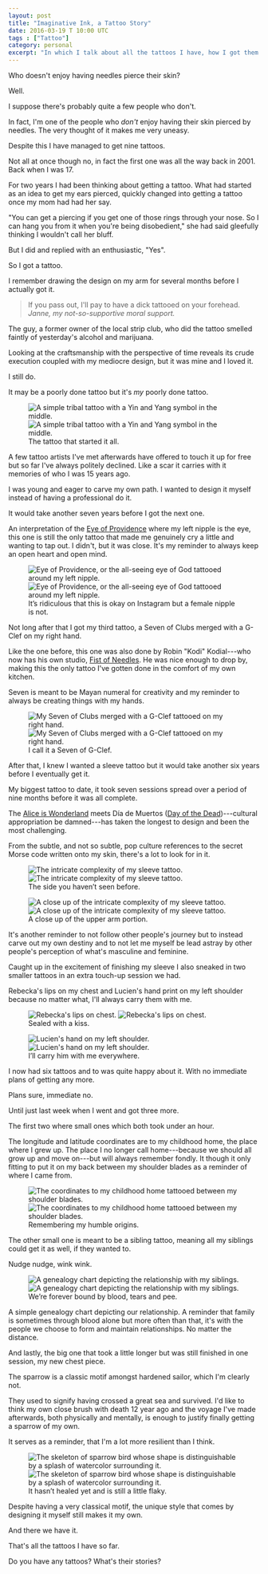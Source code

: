 ```yaml
---
layout: post
title: "Imaginative Ink, a Tattoo Story"
date: 2016-03-19 T 10:00 UTC
tags : ["Tattoo"]
category: personal
excerpt: "In which I talk about all the tattoos I have, how I got them and what they mean."
---
```

Who doesn't enjoy having needles pierce their skin?

Well.

I suppose there's probably quite a few people who don't.

In fact, I'm one of the people who *don't* enjoy having their skin pierced by needles. The very thought of it makes me very uneasy.

Despite this I have managed to get nine tattoos.

Not all at once though no, in fact the first one was all the way back in 2001. Back when I was 17.

For two years I had been thinking about getting a tattoo. What had started as an idea to get my ears pierced, quickly changed into getting a tattoo once my mom had had her say.

"You can get a piercing if you get one of those rings through your nose. So I can hang you from it when you're being disobedient," she had said gleefully thinking I wouldn't call her bluff.

But I did and replied with an enthusiastic, "Yes".

So I got a tattoo.

I remember drawing the design on my arm for several months before I actually got it.

> If you pass out, I'll pay to have a dick tattooed on your forehead. <cite>Janne, my not-so-supportive moral support.</cite>

The guy, a former owner of the local strip club, who did the tattoo smelled faintly of yesterday's alcohol and marijuana.

Looking at the craftsmanship with the perspective of time reveals its crude execution coupled with my mediocre design, but it was mine and I loved it.

I still do.

It may be a poorly done tattoo but it's *my* poorly done tattoo.

<figure>
	<img class="js-lazy-load" data-original="/assets/posts/2016/march/imaginative-ink-a-tattoo-story/carlos-eriksson-tattoo-ying-yang-tribal.jpg" alt="A simple tribal tattoo with a Yin and Yang symbol in the middle.">
	<noscript>
		<img src="/assets/posts/2016/march/imaginative-ink-a-tattoo-story/carlos-eriksson-tattoo-ying-yang-tribal.jpg" alt="A simple tribal tattoo with a Yin and Yang symbol in the middle.">
	</noscript>
	<figcaption>The tattoo that started it all.</figcaption>
</figure>

A few tattoo artists I've met afterwards have offered to touch it up for free but so far I've always politely declined. Like a scar it carries with it memories of who I was 15 years ago.

I was young and eager to carve my own path. I wanted to design it myself instead of having a professional do it.

It would take another seven years before I got the next one.

An interpretation of the [Eye of Providence][eye] where my left nipple is the eye, this one is still the only tattoo that made me genuinely cry a little and wanting to tap out. I didn't, but it was close. It's my reminder to always keep an open heart and open mind.

<figure>
	<img class="js-lazy-load" data-original="/assets/posts/2016/march/imaginative-ink-a-tattoo-story/carlos-eriksson-tattoo-eye-of-providence.jpg" alt="Eye of Providence, or the all-seeing eye of God tattooed around my left nipple.">
	<noscript>
		<img src="/assets/posts/2016/march/imaginative-ink-a-tattoo-story/carlos-eriksson-tattoo-eye-of-providence.jpg" alt="Eye of Providence, or the all-seeing eye of God tattooed around my left nipple.">
	</noscript>
	<figcaption>It’s ridiculous that this is okay on Instagram but a female nipple is not.</figcaption>
</figure>

Not long after that I got my third tattoo, a Seven of Clubs merged with a G-Clef on my right hand.

Like the one before, this one was also done by Robin "Kodi" Kodial---who now has his own studio, [Fist of Needles][fist]. He was nice enough to drop by, making this the only tattoo I've gotten done in the comfort of my own kitchen.

Seven is meant to be Mayan numeral for creativity and my reminder to always be creating things with my hands.

<figure>
	<img class="js-lazy-load" data-original="/assets/posts/2016/march/imaginative-ink-a-tattoo-story/carlos-eriksson-tattoo-g-clef-seven-of-clubs.jpg" alt="My Seven of Clubs merged with a G-Clef tattooed on my right hand.">
	<noscript>
		<img src="/assets/posts/2016/march/imaginative-ink-a-tattoo-story/carlos-eriksson-tattoo-g-clef-seven-of-clubs.jpg" alt="My Seven of Clubs merged with a G-Clef tattooed on my right hand.">
	</noscript>
	<figcaption>I call it a Seven of G-Clef.</figcaption>
</figure>

After that, I knew I wanted a sleeve tattoo but it would take another six years before I eventually get it.

My biggest tattoo to date, it took seven sessions spread over a period of nine months before it was all complete.

The [Alice is Wonderland][alice] meets <span lang="es">Día de Muertos</span> ([Day of the Dead][dead])---cultural appropriation be damned---has taken the longest to design and been the most challenging.

From the subtle, and not so subtle, pop culture references to the secret Morse code written onto my skin, there's a lot to look for in it.

<figure>
	<img class="js-lazy-load" data-original="/assets/posts/2016/march/imaginative-ink-a-tattoo-story/carlos-eriksson-tattoo-dead-alice-sleeve.jpg" alt="The intricate complexity of my sleeve tattoo.">
	<noscript>
		<img src="/assets/posts/2016/march/imaginative-ink-a-tattoo-story/carlos-eriksson-tattoo-dead-alice-sleeve.jpg" alt="The intricate complexity of my sleeve tattoo.">
	</noscript>
	<figcaption>The side you haven’t seen before.</figcaption>
</figure>

<figure>
	<img class="js-lazy-load" data-original="/assets/posts/2016/march/imaginative-ink-a-tattoo-story/carlos-eriksson-tattoo-dead-alice-sleeve-close-up.jpg" alt="A close up of the intricate complexity of my sleeve tattoo.">
	<noscript>
		<img src="/assets/posts/2016/march/imaginative-ink-a-tattoo-story/carlos-eriksson-tattoo-dead-alice-sleeve-close-up.jpg" alt="A close up of the intricate complexity of my sleeve tattoo.">
	</noscript>
	<figcaption>A close up of the upper arm portion.</figcaption>
</figure>

It's another reminder to not follow other people's journey but to instead carve out my own destiny and to not let me myself be lead astray by other people's perception of what's masculine and feminine.

Caught up in the excitement of finishing my sleeve I also sneaked in two smaller tattoos in an extra touch-up session we had.

Rebecka's lips on my chest and Lucien's hand print on my left shoulder because no matter what, I'll always carry them with me.

<figure>
	<img class="js-lazy-load" data-original="/assets/posts/2016/march/imaginative-ink-a-tattoo-story/carlos-eriksson-tattoo-lips-of-rebecka.jpg" alt="Rebecka's lips on chest.">
	<noscript>
		<img src="/assets/posts/2016/march/imaginative-ink-a-tattoo-story/carlos-eriksson-tattoo-lips-of-rebecka.jpg" alt="Rebecka's lips on chest.">
	</noscript>
	<figcaption>Sealed with a kiss.</figcaption>
</figure>

<figure>
	<img class="js-lazy-load" data-original="/assets/posts/2016/march/imaginative-ink-a-tattoo-story/carlos-eriksson-tattoo-hand-of-lucien.jpg" alt="Lucien's hand on my left shoulder.">
	<noscript>
		<img src="/assets/posts/2016/march/imaginative-ink-a-tattoo-story/carlos-eriksson-tattoo-hand-of-lucien.jpg" alt="Lucien's hand on my left shoulder.">
	</noscript>
	<figcaption>I’ll carry him with me everywhere.</figcaption>
</figure>

I now had six tattoos and to was quite happy about it. With no immediate plans of getting any more.

Plans sure, immediate no.

Until just last week when I went and got three more.

The first two where small ones which both took under an hour.

The longitude and latitude coordinates are to my childhood home, the place where I grew up. The place I no longer call home---because we should all grow up and move on---but will always remember fondly. It though it only fitting to put it on my back between my shoulder blades as a reminder of where I came from.

<figure>
	<img class="js-lazy-load" data-original="/assets/posts/2016/march/imaginative-ink-a-tattoo-story/carlos-eriksson-tattoo-childhood-home-coordinates.jpg" alt="The coordinates to my childhood home tattooed between my shoulder blades.">
	<noscript>
		<img src="/assets/posts/2016/march/imaginative-ink-a-tattoo-story/carlos-eriksson-tattoo-childhood-home-coordinates.jpg" alt="The coordinates to my childhood home tattooed between my shoulder blades.">
	</noscript>
	<figcaption>Remembering my humble origins.</figcaption>
</figure>

The other small one is meant to be a sibling tattoo, meaning all my siblings could get it as well, if they wanted to.

Nudge nudge, wink wink.

<figure>
	<img class="js-lazy-load" data-original="/assets/posts/2016/march/imaginative-ink-a-tattoo-story/carlos-eriksson-tattoo-genealogy-chart.jpg" alt="A genealogy chart depicting the relationship with my siblings.">
	<noscript>
		<img src="/assets/posts/2016/march/imaginative-ink-a-tattoo-story/carlos-eriksson-tattoo-genealogy-chart.jpg" alt="A genealogy chart depicting the relationship with my siblings.">
	</noscript>
	<figcaption>We’re forever bound by blood, tears and pee.</figcaption>
</figure>

A simple genealogy chart depicting our relationship. A reminder that family is sometimes through blood alone but more often than that, it's with the people we choose to form and maintain relationships. No matter the distance.

And lastly, the big one that took a little longer but was still finished in one session, my new chest piece.

The sparrow is a classic motif amongst hardened sailor, which I'm clearly not.

They used to signify having crossed a great sea and survived. I'd like to think my own close brush with death 12 year ago and the voyage I've made afterwards, both physically and mentally, is enough to justify finally getting a sparrow of my own.

It serves as a reminder, that I'm a lot more resilient than I think.

<figure>
	<img class="js-lazy-load" data-original="/assets/posts/2016/march/imaginative-ink-a-tattoo-story/carlos-eriksson-tattoo-watercolor-sparrow.jpg" alt="The skeleton of sparrow bird whose shape is distinguishable by a splash of watercolor surrounding it.">
	<noscript>
		<img src="/assets/posts/2016/march/imaginative-ink-a-tattoo-story/carlos-eriksson-tattoo-watercolor-sparrow.jpg" alt="The skeleton of sparrow bird whose shape is distinguishable by a splash of watercolor surrounding it.">
	</noscript>
	<figcaption>It hasn’t healed yet and is still a little flaky.</figcaption>
</figure>

Despite having a very classical motif, the unique style that comes by designing it myself still makes it my own.

And there we have it.

That's all the tattoos I have so far.

Do you have any tattoos? What's their stories?

[eye]: https://en.wikipedia.org/wiki/Eye_of_Providence
[alice]: https://en.wikipedia.org/wiki/Alice's_Adventures_in_Wonderland
[dead]: https://en.wikipedia.org/wiki/Day_of_the_Dead
[fist]: http://fistofneedles.com/